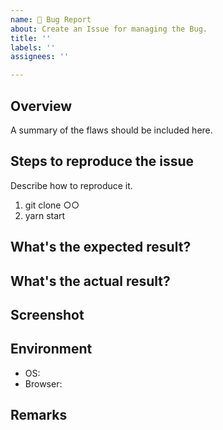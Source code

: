 ```yaml
---
name: 🐛 Bug Report
about: Create an Issue for managing the Bug.
title: ''
labels: ''
assignees: ''

---
```


## Overview
A summary of the flaws should be included here.  

## Steps to reproduce the issue
Describe how to reproduce it.
1. git clone ○○
2. yarn start 

## What's the expected result?

## What's the actual result?

## Screenshot

## Environment
- OS:  
- Browser: 

## Remarks

